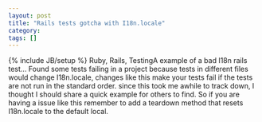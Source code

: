 ```yaml
---
layout: post
title: "Rails tests gotcha with I18n.locale"
category:
tags: []
---
```

{% include JB/setup %}
Ruby, Rails, TestingA example of a bad I18n rails test... Found some tests failing in a project because tests in different files would change I18n.locale, changes like this make your tests fail if the tests are not run in the standard order. since this took me awhile to track down, I thought I should share a quick example for others to find. So if you are having a issue like this remember to add a teardown method that resets I18n.locale to the default local.    <script src="https://gist.github.com/1568648.js?file=I18n_bad_test.rb"> </script>